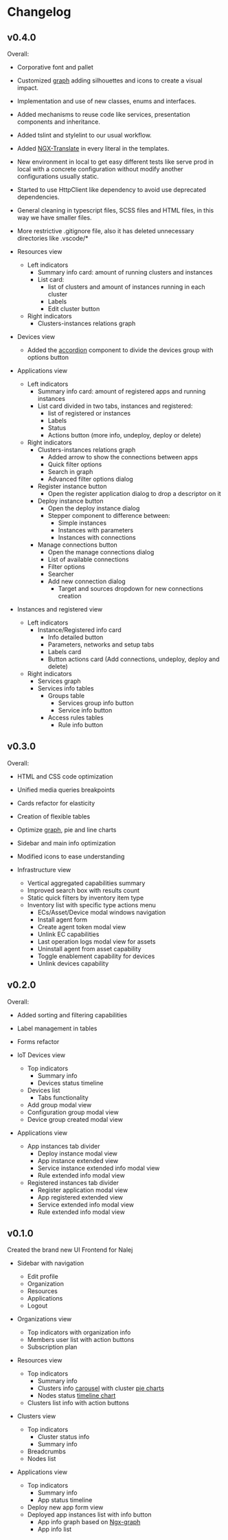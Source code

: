 # Changelog

## v0.4.0

Overall:

- Corporative font and pallet
- Customized [graph](https://swimlane.github.io/ngx-graph/) adding silhouettes and icons to create a visual impact.
- Implementation and use of new classes, enums and interfaces.
- Added mechanisms to reuse code like services, presentation components and inheritance.
- Added tslint and stylelint to our usual workflow.
- Added [NGX-Translate](http://www.ngx-translate.com/) in every literal in the templates.
- New environment in local to get easy different tests like serve prod in local with a concrete configuration without modify another configurations usually static.
- Started to use HttpClient like dependency to avoid use deprecated dependencies.
- General cleaning in typescript files, SCSS files and HTML files, in this way we have smaller files.
- More restrictive .gitignore file, also it has deleted unnecessary directories like .vscode/*

- Resources view
  - Left indicators
    - Summary info card: amount of running clusters and instances
    - List card:
      - list of clusters and amount of instances running in each cluster
      - Labels
      - Edit cluster button
  - Right indicators
    - Clusters-instances relations graph

- Devices view
  - Added the [accordion](https://valor-software.com/ngx-bootstrap/#/accordion) component to divide the devices group with options button

- Applications view
  - Left indicators
    - Summary info card: amount of registered apps and running instances
    - List card divided in two tabs, instances and registered:
      - list of registered or instances
      - Labels
      - Status
      - Actions button (more info, undeploy, deploy or delete)
  - Right indicators
    - Clusters-instances relations graph
      - Added arrow to show the connections between apps
      - Quick filter options
      - Search in graph
      - Advanced filter options dialog
    - Register instance button
      - Open the register application dialog to drop a descriptor on it
    - Deploy instance button
      - Open the deploy instance dialog
      - Stepper component to difference between:
        - Simple instances
        - Instances with parameters
        - Instances with connections
    - Manage connections button
      - Open the manage connections dialog
      - List of available connections
      - Filter options
      - Searcher
      - Add new connection dialog
        - Target and sources dropdown for new connections creation

- Instances and registered view
  - Left indicators
    - Instance/Registered info card
      - Info detailed button
      - Parameters, networks and setup tabs
      - Labels card
      - Button actions card (Add connections, undeploy, deploy and delete)
  - Right indicators
    - Services graph
    - Services info tables
      - Groups table
        - Services group info button
        - Service info button
      - Access rules tables
        - Rule info button

## v0.3.0

Overall:

- HTML and CSS code optimization
- Unified media queries breakpoints
- Cards refactor for elasticity
- Creation of flexible tables
- Optimize [graph](https://swimlane.github.io/ngx-graph/), pie and line charts
- Sidebar and main info optimization
- Modified icons to ease understanding

- Infrastructure view
  - Vertical aggregated capabilities summary
  - Improved search box with results count
  - Static quick filters by inventory item type
  - Inventory list with specific type actions menu
    - ECs/Asset/Device modal windows navigation
    - Install agent form
    - Create agent token modal view
    - Unlink EC capabilities
    - Last operation logs modal view for assets
    - Uninstall agent from asset capability
    - Toggle enablement capability for devices
    - Unlink devices capability

## v0.2.0

Overall:

- Added sorting and filtering capabilities
- Label management in tables
- Forms refactor

- IoT Devices view
  - Top indicators
    - Summary info
    - Devices status timeline
  - Devices list
    - Tabs functionality
  - Add group modal view
  - Configuration group modal view
  - Device group created modal view
- Applications view
  - App instances tab divider
    - Deploy instance modal view
    - App instance extended view
    - Service instance extended info modal view
    - Rule extended info modal view
  - Registered instances tab divider
    - Register application modal view
    - App registered extended view
    - Service extended info modal view
    - Rule extended info modal view

## v0.1.0

Created the brand new UI Frontend for Nalej

- Sidebar with navigation

  - Edit profile
  - Organization
  - Resources
  - Applications
  - Logout

- Organizations view

  - Top indicators with organization info
  - Members user list with action buttons
  - Subscription plan

- Resources view

  - Top indicators
    - Summary info
    - Clusters info [carousel](https://valor-software.com/ngx-bootstrap/#/carousel) with cluster [pie charts](https://swimlane.gitbook.io/ngx-charts/examples/pie-charts/pie-chart)
    - Nodes status [timeline chart](https://swimlane.gitbook.io/ngx-charts/examples/line-area-charts/line-chart)
  - Clusters list info with action buttons

- Clusters view

  - Top indicators
    - Cluster status info
    - Summary info
  - Breadcrumbs
  - Nodes list

- Applications view
  - Top indicators
    - Summary info
    - App status timeline
  - Deploy new app form view
  - Deployed app instances list with info button
    - App info graph based on [Ngx-graph](https://github.com/swimlane/ngx-graph)
    - App info list
